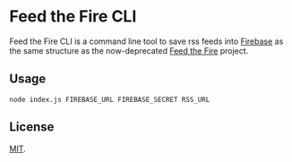 Feed the Fire CLI
=============
Feed the Fire CLI is a command line tool to save rss feeds into [Firebase](https://www.firebase.com)
as the same structure as the now-deprecated [Feed the Fire](https://github.com/firebase/feedthefire) project.

Usage
-----

```
node index.js FIREBASE_URL FIREBASE_SECRET RSS_URL
```

License
-------
[MIT](http://firebase.mit-license.org).
